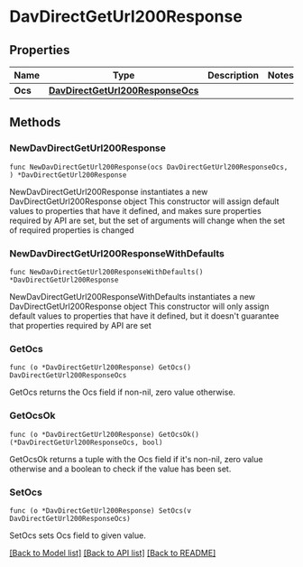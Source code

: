 # DavDirectGetUrl200Response

## Properties

Name | Type | Description | Notes
------------ | ------------- | ------------- | -------------
**Ocs** | [**DavDirectGetUrl200ResponseOcs**](DavDirectGetUrl200ResponseOcs.md) |  | 

## Methods

### NewDavDirectGetUrl200Response

`func NewDavDirectGetUrl200Response(ocs DavDirectGetUrl200ResponseOcs, ) *DavDirectGetUrl200Response`

NewDavDirectGetUrl200Response instantiates a new DavDirectGetUrl200Response object
This constructor will assign default values to properties that have it defined,
and makes sure properties required by API are set, but the set of arguments
will change when the set of required properties is changed

### NewDavDirectGetUrl200ResponseWithDefaults

`func NewDavDirectGetUrl200ResponseWithDefaults() *DavDirectGetUrl200Response`

NewDavDirectGetUrl200ResponseWithDefaults instantiates a new DavDirectGetUrl200Response object
This constructor will only assign default values to properties that have it defined,
but it doesn't guarantee that properties required by API are set

### GetOcs

`func (o *DavDirectGetUrl200Response) GetOcs() DavDirectGetUrl200ResponseOcs`

GetOcs returns the Ocs field if non-nil, zero value otherwise.

### GetOcsOk

`func (o *DavDirectGetUrl200Response) GetOcsOk() (*DavDirectGetUrl200ResponseOcs, bool)`

GetOcsOk returns a tuple with the Ocs field if it's non-nil, zero value otherwise
and a boolean to check if the value has been set.

### SetOcs

`func (o *DavDirectGetUrl200Response) SetOcs(v DavDirectGetUrl200ResponseOcs)`

SetOcs sets Ocs field to given value.



[[Back to Model list]](../README.md#documentation-for-models) [[Back to API list]](../README.md#documentation-for-api-endpoints) [[Back to README]](../README.md)


